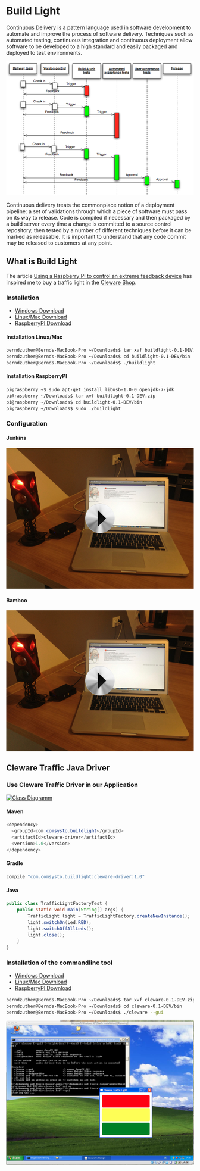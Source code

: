 Build Light
===========

Continuous Delivery is a pattern language used in software development to automate and improve the process of
software delivery. Techniques such as automated testing, continuous integration and continuous deployment allow
software to be developed to a high standard and easily packaged and deployed to test environments.

![Continuous Delivery process diagram](picture/Continuous_Delivery_process_diagram.png)

Continuous delivery treats the commonplace notion of a deployment pipeline: a set of validations through
which a piece of software must pass on its way to release. Code is compiled if necessary and then packaged by a
build server every time a change is committed to a source control repository, then tested by a number of different
techniques before it can be marked as releasable. It is important to understand that any code commit may be released to
customers at any point.

What is Build Light
-------------------

The article [Using a Raspberry PI to control an extreme feedback device](http://blog.codecentric.de/en/2013/07/using-a-raspberry-pi-to-control-an-extreme-feedback-devices/)
has inspired me to buy a traffic light in the [Cleware Shop](http://www.cleware-shop.de/).


### Installation ###

* [Windows Download](http://h1994633.stratoserver.net:9090/job/Build-Light/lastSuccessfulBuild/artifact/app/buildlight/build/distributions/buildlight-0.1-DEV.zip)
* [Linux/Mac Download](http://h1994633.stratoserver.net:9090/job/Build-Light/lastSuccessfulBuild/artifact/app/buildlight/build/distributions/buildlight-0.1-DEV.tar)
* [RaspberryPI Download](http://h1994633.stratoserver.net:9090/job/Build-Light/lastSuccessfulBuild/artifact/app/buildlight-pi/build/distributions/buildlight-pi-0.1-DEV.tar)

#### Installation Linux/Mac ####

```bash
berndzuther@Bernds-MacBook-Pro ~/Downloads$ tar xvf buildlight-0.1-DEV.zip
berndzuther@Bernds-MacBook-Pro ~/Downloads$ cd buildlight-0.1-DEV/bin
berndzuther@Bernds-MacBook-Pro ~/Downloads$ ./buildlight
```

#### Installation RaspberryPI ####

```bash
pi@raspberry ~$ sudo apt-get install libusb-1.0-0 openjdk-7-jdk
pi@raspberry ~/Downloads$ tar xvf buildlight-0.1-DEV.zip
pi@raspberry ~/Downloads$ cd buildlight-0.1-DEV/bin
pi@raspberry ~/Downloads$ sudo ./buildlight
```

### Configuration ###

#### Jenkins ####

[![Build Light](picture/Build-Light.jpg)](http://youtu.be/ArT32kL_j9g)

#### Bamboo ####

[![Build Light](picture/Build-Light.jpg)](http://youtu.be/IfQtBqZTjnQ)

Cleware Traffic Java Driver
---------------------------

### Use Cleware Traffic Driver in our Application ###

[![Class Diagramm](picture/classdiagramm.png)](picture/classdiagramm.pngs)

#### Maven ####
```java
<dependency>
  <groupId>com.comsysto.buildlight</groupId>
  <artifactId>cleware-driver</artifactId>
  <version>1.0</version>
</dependency>
```
#### Gradle ####
```groovy
compile "com.comsysto.buildlight:cleware-driver:1.0"
```
#### Java ####
```java
public class TrafficLightFactoryTest {
    public static void main(String[] args) {
        TrafficLight light = TrafficLightFactory.createNewInstance();
        light.switchOn(Led.RED);
        light.switchOffAllLeds();
        light.close();
    }
}
```

### Installation of the commandline tool ###

* [Windows Download](http://h1994633.stratoserver.net:9090/job/Build-Light/lastSuccessfulBuild/artifact/driver/cleware/build/distributions/cleware-0.1-DEV.zip)
* [Linux/Mac Download](http://h1994633.stratoserver.net:9090/job/Build-Light/lastSuccessfulBuild/artifact/driver/cleware/build/distributions/cleware-0.1-DEV.tar)
* [RaspberryPI Download](http://h1994633.stratoserver.net:9090/job/Build-Light/lastSuccessfulBuild/artifact/driver/cleware-pi/build/distributions/cleware-pi-0.1-DEV.tar)

```bash
berndzuther@Bernds-MacBook-Pro ~/Downloads$ tar xvf cleware-0.1-DEV.zip
berndzuther@Bernds-MacBook-Pro ~/Downloads$ cd cleware-0.1-DEV/bin
berndzuther@Bernds-MacBook-Pro ~/Downloads$ ./cleware --gui
```
![Cleware Java GUI](picture/driver-gui-screen-windows.png)

